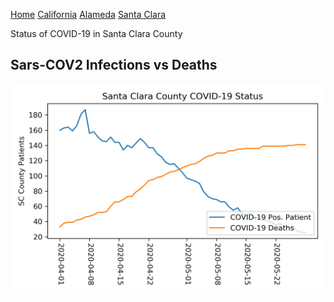 [Home](README.md) [California](cali.md) [Alameda](alameda.md) [Santa Clara](sc_county.md)

Status of COVID-19 in Santa Clara County

## Sars-COV2 Infections vs Deaths

![Santa Clara infection vs deaths](../data/total_scc_status.png)
